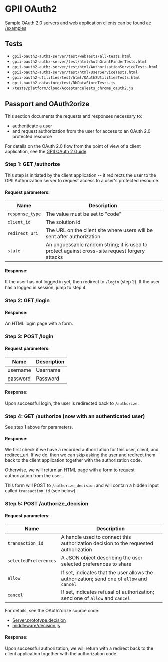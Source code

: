 GPII OAuth2
===========

Sample OAuth 2.0 servers and web application clients can be found at: [/examples](../../../examples)

Tests
-----

- `gpii-oauth2-authz-server/test/webTests/all-tests.html`
- `gpii-oauth2-authz-server/test/html/AuthGrantFinderTests.html`
- `gpii-oauth2-authz-server/test/html/AuthorizationServiceTests.html`
- `gpii-oauth2-authz-server/test/html/UserServiceTests.html`
- `gpii-oauth2-utilities/test/html/OAuth2UtilitiesTests.html`
- `gpii-oauth2-datastore/test/DbDataStoreTests.js`
- `/tests/platform/cloud/AcceptanceTests_chrome_oauth2.js`

Passport and OAuth2orize
------------------------

This section documents the requests and responses necessary to:

- authenticate a user
- and request authorization from the user for access to an OAuth 2.0 protected resource

For details on the OAuth 2.0 flow from the point of view of a client application, see the [GPII OAuth 2 Guide](http://wiki.gpii.net/w/GPII_OAuth_2_Guide).

### Step 1: GET /authorize

This step is initiated by the client application -- it redirects the user to the GPII Authorization server to request access to a user's protected resource.

#### Request parameters:

Name | Description
-----|------------
`response_type` | The value must be set to "code"
`client_id` | The solution id
`redirect_uri` | The URL on the client site where users will be sent after authorization
`state` | An unguessable random string; it is used to protect against cross-site request forgery attacks

#### Response:

If the user has not logged in yet, then redirect to `/login` (step 2). If the user has a logged in session, jump to step 4.

### Step 2: GET /login

#### Response:

An HTML login page with a form.

### Step 3: POST /login

#### Request parameters:

Name | Description
-----|------------
username | Username
password | Password

#### Response:

Upon successful login, the user is redirected back to `/authorize`.

### Step 4: GET /authorize (now with an authenticated user)

See step 1 above for parameters.

#### Response:

We first check if we have a recorded authorization for this user, client, and redirect_uri. If we do, then we can skip asking the user and redirect them back to the client application together with the authorization code.

Otherwise, we will return an HTML page with a form to request authorization from the user.

This form will POST to `/authorize_decision` and will contain a hidden input called `transaction_id` (see below).

### Step 5: POST /authorize_decision

#### Request parameters:

Name | Description
-----|------------
`transaction_id` | A handle used to connect this authorization decision to the requested authorization
`selectedPreferences` | A JSON object describing the user selected preferences to share
`allow` | If set, indicates that the user allows the authorization; send one of `allow` and `cancel`
`cancel` | If set, indicates refusal of authorization; send one of `allow` and `cancel`

For details, see the OAuth2orize source code:

- [Server.prototype.decision](https://github.com/jaredhanson/oauth2orize/blob/master/lib/server.js)
- [middleware/decision.js](https://github.com/jaredhanson/oauth2orize/blob/master/lib/middleware/decision.js)

#### Response:

Upon successful authorization, we will return with a redirect back to the client application together with the authorization code.
